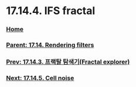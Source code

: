 # 17.14.4. IFS fractal

### [Home](./00-home.md)
### [Parent: 17.14. Rendering filters](./17-14-00-rendering-filters.md)
### [Prev: 17.14.3. 프랙탈 탐색기(Fractal explorer)](./17-14-03-fractal-explorer.md)
### [Next: 17.14.5. Cell noise](./17-14-05-cell-noise.md)
